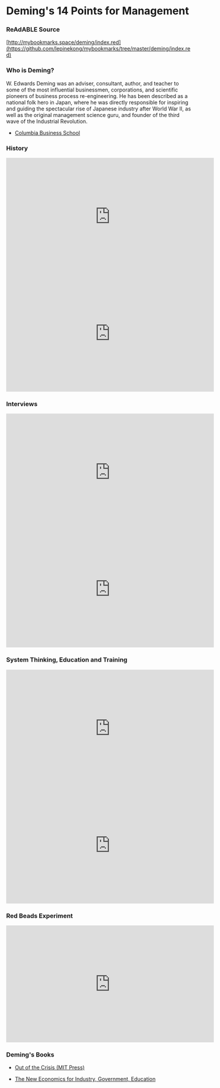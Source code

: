 
# Deming's 14 Points for Management


### ReAdABLE Source

[http://mybookmarks.space/deming/index.red](https://github.com/lepinekong/mybookmarks/tree/master/deming/index.red)


### Who is Deming?


W. Edwards Deming was an adviser, consultant, author, and teacher to some of the most influential businessmen, corporations, and scientific pioneers of business process re-engineering. He has been described as a national folk hero in Japan, where he was directly responsible for inspiring and guiding the spectacular rise of Japanese industry after World War II, as well as the original management science guru, and founder of the third wave of the Industrial Revolution.

- [Columbia Business School](https://www8.gsb.columbia.edu/deming/about/history)
                        

### History

<iframe width="560" height="315" src="https://www.youtube.com/embed/GHvnIm9UEoQ" frameborder="0" allow="autoplay; encrypted-media" allowfullscreen></iframe>
<iframe width="560" height="315" src="https://www.youtube.com/embed/6WeTaLRb-Bs" frameborder="0" allow="autoplay; encrypted-media" allowfullscreen></iframe>

### Interviews

<iframe width="560" height="315" src="https://www.youtube.com/embed/KgoSuVcHWpg" frameborder="0" allow="autoplay; encrypted-media" allowfullscreen></iframe>
<iframe width="560" height="315" src="https://www.youtube.com/embed/tsF-8u-V4j4" frameborder="0" allow="autoplay; encrypted-media" allowfullscreen></iframe>

### System Thinking, Education and Training

<iframe width="560" height="315" src="https://www.youtube.com/embed/bu7JMAQggfo" frameborder="0" allow="autoplay; encrypted-media" allowfullscreen></iframe>
<iframe width="560" height="315" src="https://www.youtube.com/embed/2MJ3lGJ4OFo" frameborder="0" allow="autoplay; encrypted-media" allowfullscreen></iframe>

### Red Beads Experiment

<iframe width="560" height="315" src="https://www.youtube.com/embed/7pXu0qxtWPg" frameborder="0" allow="autoplay; encrypted-media" allowfullscreen></iframe>

### Deming's Books

- [Out of the Crisis (MIT Press)](https://www.amazon.com/Out-Crisis-Press-Edwards-Deming/dp/0262541157/)
                        
- [The New Economics for Industry, Government, Education](https://www.amazon.com/New-Economics-Industry-Government-Education/dp/0262541165/)
                        
